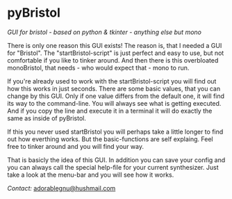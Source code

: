 pyBristol
=========

_GUI for bristol - based on python &amp; tkinter - anything else but mono_

There is only one reason this GUI exists! The reason is, that I needed a GUI for "Bristol".
The "startBristol-script" is just perfect and easy to use, but not comfortable if you
like to tinker around. And then there is this overbloated monoBristol, that needs - who
would expect that - mono to run.

If you're already used to work with the startBristol-script you will find out how this works
in just seconds. There are some basic values, that you can change by this GUI. Only if one 
value differs from the default one, it will find its way to the command-line. You will always
see what is getting executed. And if you copy the line and execute it in a terminal it will
do exactly the same as inside of pyBristol.

If this you never used startBristol you will perhaps take a little longer to find out how
everthing works. But the basic-functions are self explaing. Feel free to tinker around and
you will find your way.

That is basicly the idea of this GUI. In addition you can save your config and you can always
call the special help-file for your current synthesizer. Just take a look at the menu-bar and
you will see how it works.

*Contact:* adorablegnu@hushmail.com
